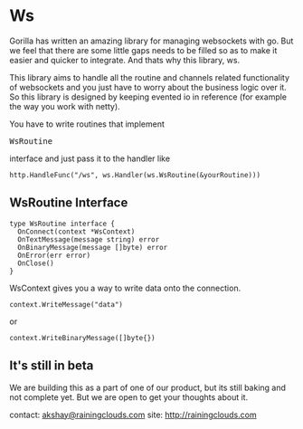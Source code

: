# Ws

Gorilla has written an amazing library for managing websockets with go. But we feel that there are some little gaps needs to be filled so as to make it easier and quicker to integrate. And thats why this library, ws.

This library aims to handle all the routine and channels related functionality of websockets and you just have to worry about the business logic over it. So this library is designed by keeping evented io in reference (for example the way you work with netty).

You have to write routines that implement <pre>WsRoutine</pre> interface and just pass it to the handler like 
```
http.HandleFunc("/ws", ws.Handler(ws.WsRoutine(&yourRoutine)))
```

## WsRoutine Interface
```
type WsRoutine interface {
  OnConnect(context *WsContext)
  OnTextMessage(message string) error
  OnBinaryMessage(message []byte) error
  OnError(err error)
  OnClose()
}
```

WsContext gives you a way to write data onto the connection. 
```
context.WriteMessage("data")
```
or
```
context.WriteBinaryMessage([]byte{})
```

## It's still in beta
We are building this as a part of one of our product, but its still baking and not complete yet. But we are open to get your thoughts about it.

contact: akshay@rainingclouds.com
site: http://rainingclouds.com



